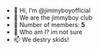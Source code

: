 - 👋 Hi, I’m @jimmyboyofficial
- 👀 We are the jimmyboy club
- 🌱 Number of members: **5**
- 💞️ Who am I? im not sure
- 📫 We destry skids!
